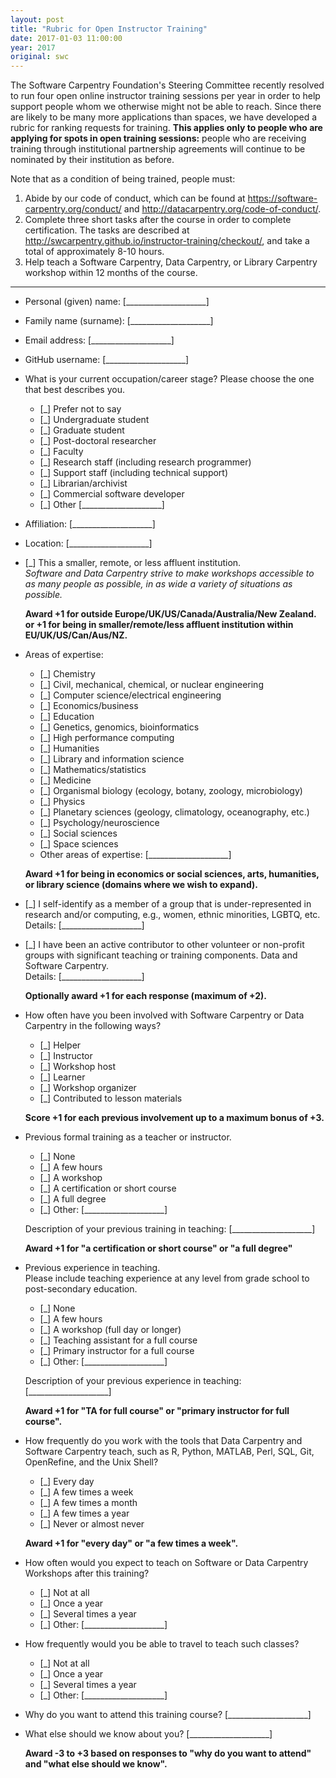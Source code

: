 ```yaml
---
layout: post  
title: "Rubric for Open Instructor Training"
date: 2017-01-03 11:00:00
year: 2017
original: swc
---
```


The Software Carpentry Foundation's Steering Committee recently resolved
to run four open online instructor training sessions per year
in order to help support people whom we otherwise might not be able to reach.
Since there are likely to be many more applications than spaces,
we have developed a rubric for ranking requests for training.
**This applies only to people who are applying for spots in open training sessions:**
people who are receiving training through institutional partnership agreements
will continue to be nominated by their institution as before.

Note that as a condition of being trained,
people must:

1.  Abide by our code of conduct, which can be found
    at <https://software-carpentry.org/conduct/> and
    <http://datacarpentry.org/code-of-conduct/>.
2.  Complete three short tasks after the course in order to
    complete certification. The tasks are described at
    <http://swcarpentry.github.io/instructor-training/checkout/>, and
    take a total of approximately 8-10 hours.
3.  Help teach a Software Carpentry, Data Carpentry, or Library Carpentry
    workshop within 12 months of the course.

----

*   Personal (given) name: [____________________]

*   Family name (surname): [____________________]

*   Email address: [____________________]

*   GitHub username: [____________________]

*   What is your current occupation/career stage?
    Please choose the one that best describes you.

    *  [_] Prefer not to say
    *  [_] Undergraduate student
    *  [_] Graduate student
    *  [_] Post-doctoral researcher
    *  [_] Faculty
    *  [_] Research staff (including research programmer)
    *  [_] Support staff (including technical support)
    *  [_] Librarian/archivist
    *  [_] Commercial software developer
    *  [_] Other [____________________]

*   Affiliation: [____________________]

*   Location: [____________________]

*   [_] This a smaller, remote, or less affluent institution.  
    *Software and Data Carpentry strive to make workshops accessible to
    as many people as possible, in as wide a variety of situations as
    possible.*  

    **Award +1 for outside Europe/UK/US/Canada/Australia/New Zealand.  
    or
    +1 for being in smaller/remote/less affluent institution within EU/UK/US/Can/Aus/NZ.**

*   Areas of expertise:

    *   [_] Chemistry
    *   [_] Civil, mechanical, chemical, or nuclear engineering
    *   [_] Computer science/electrical engineering
    *   [_] Economics/business
    *   [_] Education
    *   [_] Genetics, genomics, bioinformatics
    *   [_] High performance computing
    *   [_] Humanities
    *   [_] Library and information science
    *   [_] Mathematics/statistics
    *   [_] Medicine
    *   [_] Organismal biology (ecology, botany, zoology, microbiology)
    *   [_] Physics
    *   [_] Planetary sciences (geology, climatology, oceanography, etc.)
    *   [_] Psychology/neuroscience
    *   [_] Social sciences
    *   [_] Space sciences
    *   Other areas of expertise: [____________________]

    **Award +1 for being in economics or social sciences, arts,
    humanities, or library science (domains where we wish to expand).**

*   [_] I self-identify as a member of a group that is under-represented
    in research and/or computing, e.g., women, ethnic minorities, LGBTQ,
    etc.  
    Details: [____________________]

*   [_] I have been an active contributor to other volunteer or
    non-profit groups with significant teaching or training components.
    Data and Software Carpentry.  
    Details: [____________________]

    **Optionally award +1 for each response (maximum of +2).**

*   How often have you been involved with Software Carpentry or Data
    Carpentry in the following ways?

    *   [_] Helper
    *   [_] Instructor
    *   [_] Workshop host
    *   [_] Learner
    *   [_] Workshop organizer
    *   [_] Contributed to lesson materials

    **Score +1 for each previous involvement up to a maximum bonus of +3.**

*   Previous formal training as a teacher or instructor.

    *   [_] None
    *   [_] A few hours
    *   [_] A workshop
    *   [_] A certification or short course
    *   [_] A full degree
    *   [_] Other: [____________________]

    Description of your previous training in teaching:
    [____________________]

    **Award +1 for "a certification or short course" or "a full degree"**


*   Previous experience in teaching.  
    Please include teaching experience at any level from grade school
    to post-secondary education.

    *   [_] None
    *   [_] A few hours
    *   [_] A workshop (full day or longer)
    *   [_] Teaching assistant for a full course
    *   [_] Primary instructor for a full course
    *   [_] Other: [____________________]

    Description of your previous experience in teaching:
    [____________________]

    **Award +1 for "TA for full course" or "primary instructor for full course".**

*   How frequently do you work with the tools that Data Carpentry and
    Software Carpentry teach, such as R, Python, MATLAB, Perl, SQL,
    Git, OpenRefine, and the Unix Shell?

    *   [_] Every day
    *   [_] A few times a week
    *   [_] A few times a month
    *   [_] A few times a year
    *   [_] Never or almost never

    **Award +1 for "every day" or "a few times a week".**

*   How often would you expect to teach on Software or Data Carpentry
    Workshops after this training?

    *   [_] Not at all
    *   [_] Once a year
    *   [_] Several times a year
    *   [_] Other: [____________________]

*   How frequently would you be able to travel to teach such classes?

    *   [_] Not at all
    *   [_] Once a year
    *   [_] Several times a year
    *   [_] Other: [____________________]

*   Why do you want to attend this training course?
    [____________________]

*   What else should we know about you?
    [____________________]

    **Award -3 to +3 based on responses to "why do you want to attend" and
    "what else should we know".**
